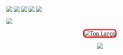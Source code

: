 ![](https://img.shields.io/badge/C%23-informational?style=flat&logo=csharp&logoColor=e3e3e3&color=000000) 
![](https://img.shields.io/badge/Lua*-informational?style=flat&logo=lua&logoColor=e3e3e3&color=000000) 
![](https://img.shields.io/badge/Python-informational?style=flat&logo=python&logoColor=e3e3e3&color=000000) 
![](https://img.shields.io/badge/JavaScript-informational?style=flat&logo=javascript&logoColor=e3e3e3&color=000000)
![](https://img.shields.io/badge/Visual%20Studio-informational?style=flat&logo=visualstudio&color=000000)

![](https://img.shields.io/badge/Windows-informational?style=flat&logo=Windows&logoColor=e3e3e3&color=000000)




<p align="center">
  <a href="https://github.com/cveryskys/github-readme-stats">
    <img src="https://github-readme-stats.vercel.app/api/top-langs/?username=cveryskys&layout=compact&theme=dark&langs_count=6&title_color=ff0000&text_color=ffffff&bg_color=000000&border_color=ff0000&icon_color=ffffff&custom_title=Top%20Langs" alt="Top Langs" style="border: 3px solid red; border-radius: 8px;">
  </a>
</p>



<p align="center">
  <img style="text-align:center;" src="https://komarev.com/ghpvc/?username=string-dot-byte&style=flat-square&color=ff0000">
</p
